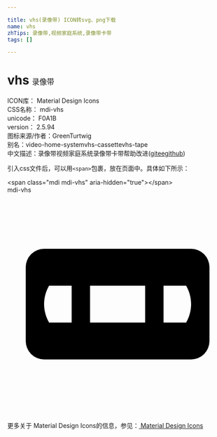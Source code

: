 ```yaml
---

title: vhs(录像带) ICON转svg、png下载
name: vhs
zhTips: 录像带,视频家庭系统,录像带卡带
tags: []

---
```


# vhs  <small style="font-size: 60%;font-weight: 100">录像带</small>


<div class="detail-page">
<p>
<span>
ICON库：
<span class="badge-secondary badge">Material Design Icons</span> 
</span>
<br/>
<span>
CSS名称：
<span class="badge-secondary badge">mdi-vhs</span> 
</span>
<br/>
<span>
unicode：
<span class="badge-secondary badge">F0A1B</span> 
<copy-btn content='F0A1B' btn-title=""></copy-btn>
<copy-btn :content='String.fromCodePoint(parseInt("F0A1B", 16))' btn-title="复制U"></copy-btn>
</span>
<br/>
<span>
version：
<span class="badge-secondary badge">2.5.94</span> 
</span>
<br/>
<span>图标来源/作者：<span class="badge-light badge">GreenTurtwig</span></span> 
<br/>
<span>别名：<span class="badge-light badge">video-home-system</span><span class="badge-light badge">vhs-cassette</span><span class="badge-light badge">vhs-tape</span></span><br/><span class="zh-detail">中文描述：<span class="badge-primary badge">录像带</span><span class="badge-primary badge">视频家庭系统</span><span class="badge-primary badge">录像带卡带</span><span class="help-link"><span>帮助改进</span>(<a href="https://gitee.com/liuwave/icon-helper/edit/master/json/material/vhs.json" target="_blank" rel="noopener noreferrer">gitee</a><a href="https://github.com/liuwave/icon-helper/edit/master/json/material/vhs.json" target="_blank" rel="noopener noreferrer">github</a></span>)</span><br/>
</p>
</div>
<div class="alert alert-dark">
  <i class="mdi mdi-vhs mdi-48px"></i>
  <i class="mdi mdi-vhs mdi-36px"></i>
  <i class="mdi mdi-vhs mdi-24px"></i>
  <i class="mdi mdi-vhs mdi-18px"></i>
</div>
<div>
  <p>引入css文件后，可以用<code>&lt;span&gt;</code>包裹，放在页面中。具体如下所示：    
  </p>
  <div class="alert alert-primary" style="font-size: 14px">
    &lt;span class="mdi mdi-vhs" aria-hidden="true"&gt;&lt;/span&gt;
    <copy-btn content='<span class="mdi mdi-vhs" aria-hidden="true"></span>'></copy-btn>
  </div>
  <div class="alert alert-secondary">
    <i class="mdi mdi-vhs"
    style="font-size: 24px"
    aria-hidden="true"></i> mdi-vhs
    <copy-btn content="mdi-vhs" btn-title="复制图标名称"></copy-btn>
  </div>
</div>
<div id="svg" class="svg-wrap">
<svg xmlns="http://www.w3.org/2000/svg" viewBox="0 0 24 24"><path d="M4,6A2,2 0 0,0 2,8V16A2,2 0 0,0 4,18H20A2,2 0 0,0 22,16V8A2,2 0 0,0 20,6H4M4.54,10H7V14H4.54C4.19,13.39 4,12.7 4,12C4,11.3 4.19,10.61 4.54,10M9,10H15V14H9V10M17,10H19.46C19.81,10.61 20,11.3 20,12C20,12.7 19.81,13.39 19.46,14H17V10Z" /></svg>
</div>
<detail full-name='mdi-vhs'></detail>
    
<div><p>更多关于 Material Design Icons的信息，参见：<a target="_blank" href="https://iconhelper.cn/material.html"> Material Design Icons</a>
</p></div>

